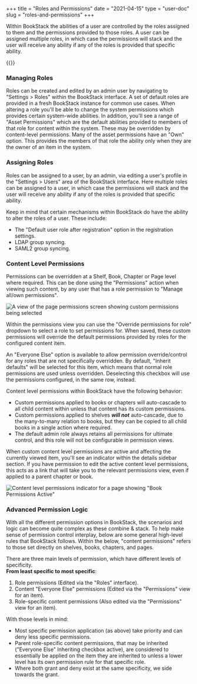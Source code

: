 +++
title = "Roles and Permissions"
date = "2021-04-15"
type = "user-doc"
slug = "roles-and-permissions"
+++

Within BookStack the abilities of a user are controlled by the roles assigned to them and the permissions provided to those roles. A user can be assigned multiple roles, in which case the permissions will stack and the user will receive any ability if any of the roles is provided that specific ability.

{{<toc>}}

### Managing Roles

Roles can be created and edited by an admin user by navigating to "Settings > Roles" within the BookStack interface. A set of default roles are provided in a fresh BookStack instance for common use cases.
When altering a role you'll be able to change the system permissions which provides certain system-wide abilities. 
In addition, you'll see a range of "Asset Permissions" which are the default abilities provided to members of that role for content within the system. These may be overridden by content-level permissions. Many of the asset permissions have an "Own" option. This provides the members of that role the ability only when they are the owner of an item in the system.

### Assigning Roles

Roles can be assigned to a user, by an admin, via editing a user's profile in the "Settings > Users" area of the BookStack interface. Here multiple roles can be assigned to a user, in which case the permissions will stack and the user will receive any ability if any of the roles is provided that specific ability.

Keep in mind that certain mechanisms within BookStack do have the ability to alter the roles of a user. These include:

- The "Default user role after registration" option in the registration settings.
- LDAP group syncing.
- SAML2 group syncing.

### Content Level Permissions

Permissions can be overridden at a Shelf, Book, Chapter or Page level where required.
This can be done using the "Permissions" action when viewing such content, by any user that has a role permission to "Manage all/own permissions".

![A view of the page permissions screen showing custom permissions being selected](/images/docs/user/book-permissions.png)

Within the permissions view you can use the "Override permissions for role" dropdown to select a role to set permissions for.
When saved, these custom permissions will override the default permissions provided by roles for the configured content item.

An "Everyone Else" option is available to allow permission override/control for any roles that are not specifically overridden. 
By default, "Inherit defaults" will be selected for this item, which means that normal role permissions are used unless overridden.
Deselecting this checkbox will use the permissions configured, in the same row, instead.

Content level permissions within BookStack have the following behavior:

- Custom permissions applied to books or chapters will auto-cascade to all child content within unless that content has its custom permissions.
- Custom permissions applied to shelves _**will not**_ auto-cascade, due to the many-to-many relation to books, but they can be copied to all child books 
in a single action where required. 
- The default admin role always retains all permissions for ultimate control, and this role will not be configurable in permission views.

When custom content level permissions are active and affecting the currently viewed item, you'll see an indicator within the details sidebar section. If you have permission to edit the active content level permissions, this acts as a link that will take you to the relevant permissions view, even if applied to a parent chapter or book.

![Content level permissions indicator for a page showing "Book Permissions Active"](/images/docs/user/permissions-active-indicator.png)

### Advanced Permission Logic

With all the different permission options in BookStack, the scenarios and logic can become quite complex as these combine & stack.
To help make sense of permission control interplay, below are some general high-level rules that BookStack follows.
Within the below, "content permissions" refers to those set directly on shelves, books, chapters, and pages.

There are three main levels of permission, which have different levels of specificity. <br>
**From least specific to most specific**:

1. Role permissions (Edited via the "Roles" interface).
2. Content "Everyone Else" permissions (Edited via the "Permissions" view for an item).
3. Role-specific content permissions (Also edited via the "Permissions" view for an item).

With those levels in mind:

- Most specific permission application (as above) take priority and can deny less specific permissions.
- Parent role-specific content permissions, that may be inherited ("Everyone Else" Inheriting checkbox active), are considered to essentially be applied on the item they are inherited to unless a lower level has its own permission rule for that specific role.
- Where both grant and deny exist at the same specificity, we side towards the grant.
